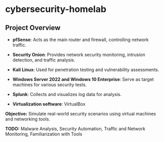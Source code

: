 # cybersecurity-homelab

## Project Overview

- **pfSense**: Acts as the main router and firewall, controlling network traffic.
- **Security Onion**: Provides network security monitoring, intrusion detection, and traffic analysis.
- **Kali Linux**: Used for penetration testing and vulnerability assessments.
- **Windows Server 2022 and Windows 10 Enterprise**: Serve as target machines for various security tests.
- **Splunk**: Collects and visualizes log data for analysis.


- **Virtualization software**: VirtualBox

**Objective:** Simulate real-world security scenarios using virtual machines and networking tools. 


**TODO:**
Malware Analysis, Security Automation, Traffic and Network Monitoring, Familiarization with Tools
